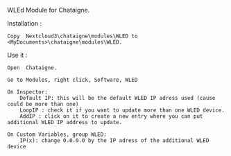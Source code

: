 WLEd Module for Chataigne.

Installation :

	Copy  Nextcloud3\chataigne\modules\WLED to <MyDocuments>\chataigne\modules\WLED.
	
Use it :

	Open  Chataigne.
	
	Go to Modules, right click, Software, WLED
	
	On Inspector:
		Default IP: this will be the default WLED IP adress used (cause could be more than one)
		LoopIP : check it if you want to update more than one WLED device.
		AddIP : click on it to create a new entry where you can put additional WLED IP address to update.
		
	On Custom Variables, group WLED:
		IP(x): change 0.0.0.0 by the IP adress of the additional WLED device

